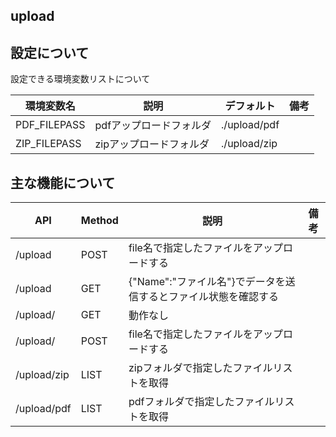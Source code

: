 ## upload

## 設定について
設定できる環境変数リストについて

|環境変数名|説明|デフォルト|備考|
|--|--|--|--|
|PDF_FILEPASS|pdfアップロードフォルダ|./upload/pdf||
|ZIP_FILEPASS|zipアップロードフォルダ|./upload/zip||

## 主な機能について

|API|Method|説明|備考|
|--|--|--|--|
|/upload|POST|file名で指定したファイルをアップロードする||
|/upload|GET|{"Name":"ファイル名"}でデータを送信するとファイル状態を確認する||
|/upload/|GET|動作なし||
|/upload/|POST|file名で指定したファイルをアップロードする||
|/upload/zip|LIST|zipフォルダで指定したファイルリストを取得||
|/upload/pdf|LIST|pdfフォルダで指定したファイルリストを取得||